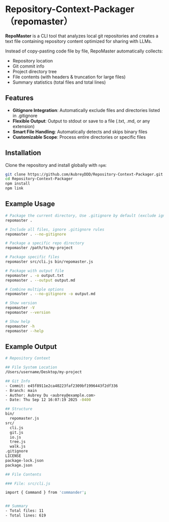 # Repository-Context-Packager （repomaster）
**RepoMaster** is a CLI tool that analyzes local git repositories and creates a text file containing repository content optimized for sharing with LLMs.

Instead of copy-pasting code file by file, RepoMaster automatically collects:

- Repository location
- Git commit info
- Project directory tree
- File contents (with headers & truncation for large files)
- Summary statistics (total files and total lines)

## Features

- **Gitignore Integration**: Automatically exclude files and directories listed in .gitignore
- **Flexible Output**: Output to stdout or save to a file (.txt, .md, or any extension)
- **Smart File Handling**: Automatically detects and skips binary files
- **Customizable Scope**: Process entire directories or specific files

## Installation

Clone the repository and install globally with `npm`:

```bash
git clone https://github.com/AubreyDDD/Repository-Context-Packager.git
cd Repository-Context-Packager
npm install
npm link
```

## Example Usage
```bash
# Package the current directory, Use .gitignore by default (exclude ignored files)
repomaster .

# Include all files, ignore .gitignore rules  
repomaster . --no-gitignore

# Package a specific repo directory
repomaster /path/to/my-project

# Package specific files
repomaster src/cli.js bin/repomaster.js

# Package with output file
repomaster . -o output.txt
repomaster . --output output.md

# Combine multiple options
repomaster . --no-gitignore -o output.md

# Show version
repomaster -V
repomaster --version

# Show help
repomaster -h
repomaster --help
```

## Example Output

```bash
# Repository Context

## File System Location
/Users/username/Desktop/my-project

## Git Info
- Commit: e45f8911e2ca40223faf2309bf1996443f2df336
- Branch: main
- Author: Aubrey Du <aubrey@example.com>
- Date: Thu Sep 12 16:07:19 2025 -0400

## Structure
bin/
  repomaster.js
src/
  cli.js
  git.js
  io.js
  tree.js
  walk.js
.gitignore
LICENSE
package-lock.json
package.json

## File Contents

### File: src/cli.js

import { Command } from 'commander';


## Summary
- Total files: 11
- Total lines: 619
```
